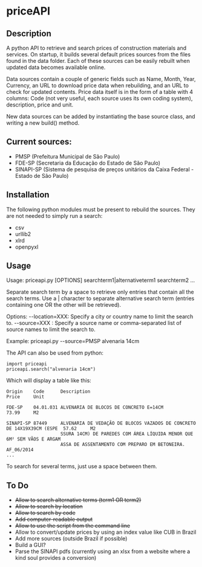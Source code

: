 # priceAPI

## Description

A python API to retrieve and search prices of construction materials and services. On startup, it builds several default prices sources from the files found in the data folder. Each of these sources can be easily rebuilt when updated data becomes available online.

Data sources contain a couple of generic fields such as Name, Month, Year, Currency, an URL to download price data when rebuilding, and an URL to check for updated contents. Price data itself is in the form of a table with 4 columns: Code (not very useful, each source uses its own coding system), description, price and unit.

New data sources can be added by instantiating the base source class, and writing a new build() method.

## Current sources:

* PMSP (Prefeitura Municipal de São Paulo)
* FDE-SP (Secretaria da Educação do Estado de São Paulo)
* SINAPI-SP (Sistema de pesquisa de preços unitários da Caixa Federal - Estado de São Paulo)

## Installation

The following python modules must be present to rebuild the sources. They are not needed to simply run a search:

* csv
* urllib2
* xlrd
* openpyxl

## Usage

Usage: priceapi.py \[OPTIONS\] searchterm1|alternativeterm1 searchterm2 ...

Separate search term by a space to retrieve only entries that contain all
the search terms. Use a | character to separate alternative search term
(entries containing one OR the other will be retrieved).

Options: --location=XXX: Specify a city or country name to limit the search to.
         --source=XXX  : Specify a source name or comma-separated list of
                         source names to limit the search to.
                         
Example: priceapi.py --source=PMSP alvenaria 14cm

The API can also be used from python:

```
import priceapi
priceapi.search("alvenaria 14cm")
```

Which will display a table like this:

```
Origin    Code      Description                                                             Price     Unit

FDE-SP    04.01.031 ALVENARIA DE BLOCOS DE CONCRETO E=14CM                                  73.99     M2

SINAPI-SP 87449     ALVENARIA DE VEDAÇÃO DE BLOCOS VAZADOS DE CONCRETO DE 14X19X39CM (ESPE  57.62     M2
                    SSURA 14CM) DE PAREDES COM ÁREA LÍQUIDA MENOR QUE 6M² SEM VÃOS E ARGAM
                    ASSA DE ASSENTAMENTO COM PREPARO EM BETONEIRA. AF_06/2014
...
```

To search for several terms, just use a space between them.

## To Do

* ~~Allow to search alternative terms (term1 OR term2)~~
* ~~Allow to search by location~~
* ~~Allow to search by code~~
* ~~Add computer-readable output~~
* ~~Allow to use the script from the command line~~
* Allow to convert/update prices by using an index value like CUB in Brazil
* Add more sources (outside Brazil if possible)
* Build a GUI?
* Parse the SINAPI pdfs (currently using an xlsx from a website where a kind soul provides a conversion)
